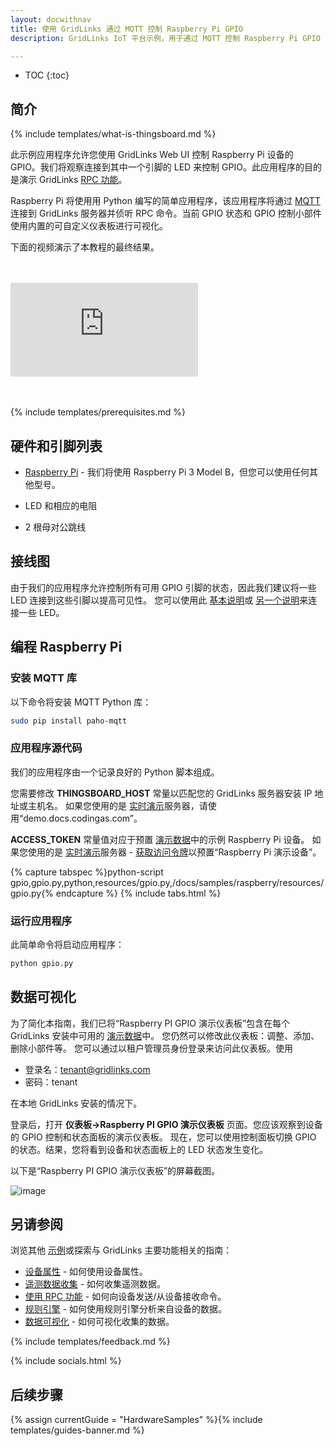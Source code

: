 ```yaml
---
layout: docwithnav
title: 使用 GridLinks 通过 MQTT 控制 Raspberry Pi GPIO
description: GridLinks IoT 平台示例，用于通过 MQTT 控制 Raspberry Pi GPIO

---
```


* TOC
{:toc}

## 简介
{% include templates/what-is-thingsboard.md %}

此示例应用程序允许您使用 GridLinks Web UI 控制 Raspberry Pi 设备的 GPIO。我们将观察连接到其中一个引脚的 LED 来控制 GPIO。此应用程序的目的是演示 GridLinks [RPC 功能](/docs/user-guide/rpc/)。

Raspberry Pi 将使用用 Python 编写的简单应用程序，该应用程序将通过 [MQTT](https://en.wikipedia.org/wiki/MQTT)连接到 GridLinks 服务器并侦听 RPC 命令。当前 GPIO 状态和 GPIO 控制小部件使用内置的可自定义仪表板进行可视化。

下面的视频演示了本教程的最终结果。

<br>
<br>
<div id="video">  
    <div id="video_wrapper">
        <iframe src="https://www.youtube.com/embed/SRnYjoS3M0Y" frameborder="0" allowfullscreen></iframe>
    </div>
</div>
<br>
<br>

{% include templates/prerequisites.md %}

## 硬件和引脚列表

- [Raspberry Pi](https://en.wikipedia.org/wiki/Raspberry_Pi) - 我们将使用 Raspberry Pi 3 Model B，但您可以使用任何其他型号。

- LED 和相应的电阻

- 2 根母对公跳线

## 接线图

由于我们的应用程序允许控制所有可用 GPIO 引脚的状态，因此我们建议将一些 LED 连接到这些引脚以提高可见性。
您可以使用此 [基本说明](https://www.raspberrypi.org/documentation/usage/gpio/)或 [另一个说明](https://projects.drogon.net/raspberry-pi/gpio-examples/tux-crossing/gpio-examples-1-a-single-led/)来连接一些 LED。

## 编程 Raspberry Pi

### 安装 MQTT 库

以下命令将安装 MQTT Python 库：

```bash
sudo pip install paho-mqtt
```

### 应用程序源代码

我们的应用程序由一个记录良好的 Python 脚本组成。

您需要修改 **THINGSBOARD_HOST** 常量以匹配您的 GridLinks 服务器安装 IP 地址或主机名。
如果您使用的是 [实时演示](https://gridlinks.codingas.com/)服务器，请使用“demo.docs.codingas.com”。

**ACCESS_TOKEN** 常量值对应于预置 [演示数据](/docs/samples/demo-account/#tenant-devices)中的示例 Raspberry Pi 设备。
如果您使用的是 [实时演示](https://gridlinks.codingas.com/)服务器 - [获取访问令牌](/docs/user-guide/ui/devices/#manage-device-credentials)以预置“Raspberry Pi 演示设备”。

{% capture tabspec %}python-script
gpio,gpio.py,python,resources/gpio.py,/docs/samples/raspberry/resources/gpio.py{% endcapture %}
{% include tabs.html %}

### 运行应用程序

此简单命令将启动应用程序：

```bash
python gpio.py
```

## 数据可视化

为了简化本指南，我们已将“Raspberry PI GPIO 演示仪表板”包含在每个 GridLinks 安装中可用的 [演示数据](/docs/samples/demo-account/#dashboards)中。
您仍然可以修改此仪表板：调整、添加、删除小部件等。
您可以通过以租户管理员身份登录来访问此仪表板。使用

- 登录名：tenant@gridlinks.com
- 密码：tenant

在本地 GridLinks 安装的情况下。

登录后，打开 **仪表板->Raspberry PI GPIO 演示仪表板** 页面。您应该观察到设备的 GPIO 控制和状态面板的演示仪表板。
现在，您可以使用控制面板切换 GPIO 的状态。结果，您将看到设备和状态面板上的 LED 状态发生变化。

以下是“Raspberry PI GPIO 演示仪表板”的屏幕截图。

![image](/images/samples/raspberry/gpio/dashboard.png)

## 另请参阅

浏览其他 [示例](/docs/samples)或探索与 GridLinks 主要功能相关的指南：

- [设备属性](/docs/user-guide/attributes/) - 如何使用设备属性。
- [遥测数据收集](/docs/user-guide/telemetry/) - 如何收集遥测数据。
- [使用 RPC 功能](/docs/user-guide/rpc/) - 如何向设备发送/从设备接收命令。
- [规则引擎](/docs/user-guide/rule-engine/) - 如何使用规则引擎分析来自设备的数据。
- [数据可视化](/docs/user-guide/visualization/) - 如何可视化收集的数据。

{% include templates/feedback.md %}

{% include socials.html %}

## 后续步骤

{% assign currentGuide = "HardwareSamples" %}{% include templates/guides-banner.md %}
